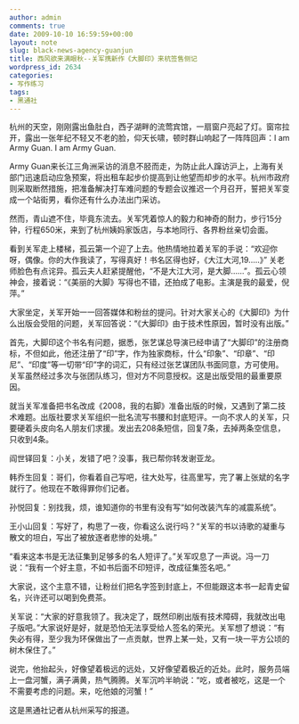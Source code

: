 ```yaml
---
author: admin
comments: true
date: 2009-10-10 16:59:59+00:00
layout: note
slug: black-news-agency-guanjun
title: 西风欲来满眼秋--关军携新作《大脚印》来杭签售侧记
wordpress_id: 2634
categories:
- 写作练习
tags:
- 黑通社
---
```


杭州的天空，刚刚露出鱼肚白，西子湖畔的流莺宾馆，一扇窗户亮起了灯。窗帘拉开，露出一张年纪不轻又不老的脸，仰天长啸，顿时群山响起了一阵阵回声：I am Army Guan. I am Army Guan.

Army Guan来长江三角洲采访的消息不胫而走，为防止此人蹿访沪上，上海有关部门迅速启动应急预案，将出租车起步价提高到让他望而却步的水平。杭州市政府则采取断然措施，把准备解决打车难问题的专题会议推迟一个月召开，誓把关军变成一个站街男，看你还有什么办法出门采访。

然而，青山遮不住，毕竟东流去。关军凭着惊人的毅力和神奇的耐力，步行15分钟，行程650米，来到了杭州姨妈家饭店，与本地同行、各界粉丝亲切会面。

看到关军走上楼梯，孤云第一个迎了上去。他热情地拉着关军的手说：“欢迎你呀，偶像。你的大作我读了，写得真好！书名区得也好，《大江大河,19.....》” 关老师脸色有点诧异。孤云夫人赶紧提醒他，“不是大江大河，是大脚……”。孤云心领神会，接着说：“《美丽的大脚》写得也不错，还拍成了电影。主演是我的最爱，倪萍。”

大家坐定，关军开始一一回答媒体和粉丝的提问。针对大家关心的《大脚印》为什么出版会受阻的问题，关军回答说：“《大脚印》由于技术性原因，暂时没有出版。”

首先，大脚印这个书名有问题，据悉，张艺谋总导演已经申请了“大脚印”的注册商标，不但如此，他还注册了“印”字，作为独家商标，什么“印象”、“印章”、“印尼”、“印度”等一切带“印”字的词汇，只有经过张艺谋团队书面同意，方可使用。关军虽然经过多次与张团队练习，但对方不同意授权。这是出版受阻的最重要原因。

就当关军准备把书名改成《2008，我的右脚》准备出版的时候，又遇到了第二技术难题。出版社要求关军组织一批名流写书腰和封底短评。一向不求人的关军，只要硬着头皮向名人朋友们求援。发出去208条短信，回复7条，去掉两条空信息，只收到4条。

阎世铎回复：小关，发错了吧？没事，我已帮你转发谢亚龙。

韩乔生回复：哥们，你看着自己写吧，往大处写，往高里写，完了署上张斌的名字就行了。他现在不敢得罪你们记者。

孙悦回复：别找我，烦，谁知道你的书里有没有写“如何改装汽车的减震系统”。

王小山回复：写好了，构思了一夜，你看这么说行吗？“关军的书以诗歌的凝重与散文的坦白，写出了被放逐者悲惨的处境。”

“看来这本书是无法征集到足够多的名人短评了。”关军叹息了一声说。冯一刀说：“我有一个好主意，不如书后面不印短评，改成征集签名吧。”

大家说，这个主意不错，让粉丝们把名字签到封底上，不但能跟这本书一起青史留名，兴许还可以喝到免费茶。

关军说：“大家的好意我领了。我决定了，既然印刷出版有技术障碍，我就改出电子版吧。”大家说好是好，就是恐怕无法享受给人签名的荣光。关军想了想说：“有失必有得，至少我为环保做出了一点贡献，世界上某一处，又有一块一平方公顷的树木保住了。”

说完，他抬起头，好像望着极远的远处，又好像望着极近的近处。此时，服务员端上一盘河蟹，满子满黄，热气腾腾。关军沉吟半晌说：“吃，或者被吃，这是一个不需要考虑的问题。来，吃他娘的河蟹！”

这是黑通社记者从杭州采写的报道。


